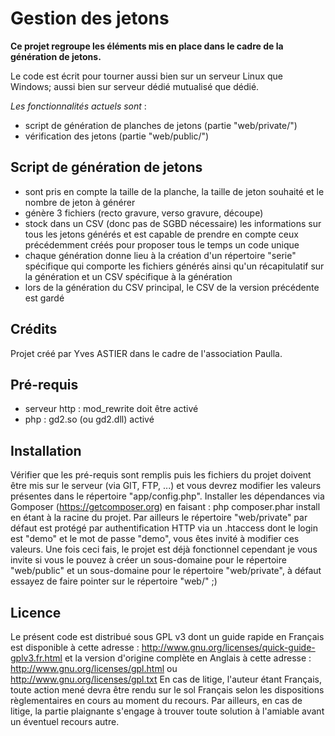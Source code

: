 Gestion des jetons
==================

**Ce projet regroupe les éléments mis en place dans le cadre de la génération de jetons.**

Le code est écrit pour tourner aussi bien sur un serveur Linux que Windows; aussi bien sur serveur dédié mutualisé que dédié.

*Les fonctionnalités actuels sont* :  
- script de génération de planches de jetons (partie "web/private/")
- vérification des jetons (partie "web/public/")

Script de génération de jetons
------------------------------
- sont pris en compte la taille de la planche, la taille de jeton souhaité et le nombre de jeton à générer
- génère 3 fichiers (recto gravure, verso gravure, découpe)
- stock dans un CSV (donc pas de SGBD nécessaire) les informations sur tous les jetons générés et est capable de prendre en compte ceux précédemment créés pour proposer tous le temps un code unique
- chaque génération donne lieu à la création d'un répertoire "serie" spécifique qui comporte les fichiers générés ainsi qu'un récapitulatif sur la génération et un CSV spécifique à la génération
- lors de la génération du CSV principal, le CSV de la version précédente est gardé

Crédits
-------
Projet créé par Yves ASTIER dans le cadre de l'association Paulla.

Pré-requis
----------
- serveur http : mod_rewrite doit être activé
- php : gd2.so (ou gd2.dll) activé

Installation
------------
Vérifier que les pré-requis sont remplis puis les fichiers du projet doivent être mis sur le serveur (via GIT, FTP, ...) et vous devrez modifier les valeurs présentes dans le répertoire "app/config.php".
Installer les dépendances via Gomposer (https://getcomposer.org) en faisant : php composer.phar install
en étant à la racine du projet.
Par ailleurs le répertoire "web/private" par défaut est protégé par authentification HTTP via un .htaccess dont le login est "demo" et le mot de passe "demo", vous êtes invité à modifier ces valeurs.
Une fois ceci fais, le projet est déjà fonctionnel cependant je vous invite si vous le pouvez à créer un sous-domaine pour le répertoire "web/public" et un sous-domaine pour le répertoire "web/private", à défaut essayez de faire pointer sur le répertoire "web/" ;)

Licence
-------
Le présent code est distribué sous GPL v3 dont un guide rapide en Français est disponible à cette adresse : http://www.gnu.org/licenses/quick-guide-gplv3.fr.html
et la version d'origine complète en Anglais à cette adresse : http://www.gnu.org/licenses/gpl.html ou http://www.gnu.org/licenses/gpl.txt
En cas de litige, l'auteur étant Français, toute action mené devra être rendu sur le sol Français selon les dispositions règlementaires en cours au moment du recours. Par ailleurs, en cas de litige, la partie plaignante s'engage à trouver toute solution à l'amiable avant un éventuel recours autre.